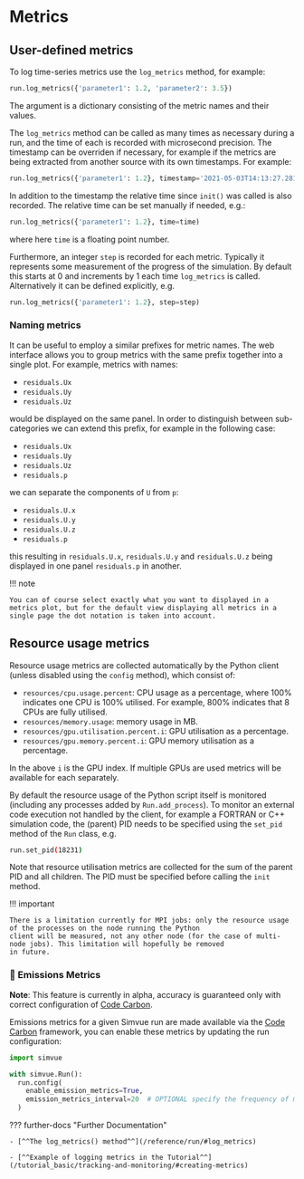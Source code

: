 # Metrics

## User-defined metrics

To log time-series metrics use the `log_metrics` method, for example:
``` py
run.log_metrics({'parameter1': 1.2, 'parameter2': 3.5})
```
The argument is a dictionary consisting of the metric names and their values.

The `log_metrics` method can be called as many times as necessary during a run, and the time of each is recorded with microsecond precision. The
timestamp can be overriden if necessary, for example if the metrics are being extracted from another source with its own timestamps. For example:
```  py
run.log_metrics({'parameter1': 1.2}, timestamp='2021-05-03T14:13:27.281920')
```
In addition to the timestamp the relative time since `init()` was called is also recorded. The relative time can be set manually if needed, e.g.:
```  py
run.log_metrics({'parameter1': 1.2}, time=time)
```
where here `time` is a floating point number.

Furthermore, an integer `step` is recorded for each metric. Typically it represents some measurement of the progress of the simulation.
By default this starts at 0 and increments by 1 each time `log_metrics` is called.
Alternatively it can be defined explicitly, e.g.
```  py
run.log_metrics({'parameter1': 1.2}, step=step)
```

### Naming metrics
It can be useful to employ a similar prefixes for metric names. The web interface allows you to group metrics with the same prefix together into a single plot. For example, metrics with names:

* `residuals.Ux`
* `residuals.Uy`
* `residuals.Uz`

would be displayed on the same panel. In order to distinguish between sub-categories we can extend this prefix, for example in the following case:

* `residuals.Ux`
* `residuals.Uy`
* `residuals.Uz`
* `residuals.p`

we can separate the components of `U` from `p`:

* `residuals.U.x`
* `residuals.U.y`
* `residuals.U.z`
* `residuals.p`

this resulting in `residuals.U.x`, `residuals.U.y` and `residuals.U.z` being displayed in one panel  `residuals.p` in another.

!!! note

    You can of course select exactly what you want to displayed in a metrics plot, but for the default view displaying all metrics in a single page the dot notation is taken into account.

## Resource usage metrics

Resource usage metrics are collected automatically by the Python client (unless disabled using the `config` method), which consist of:

* `resources/cpu.usage.percent`: CPU usage as a percentage, where 100% indicates one CPU is 100% utilised. For example, 800% indicates
that 8 CPUs are fully utilised.
* `resources/memory.usage`: memory usage in MB.
* `resources/gpu.utilisation.percent.i`: GPU utilisation as a percentage.
* `resources/gpu.memory.percent.i`: GPU memory utilisation as a percentage.

In the above `i` is the GPU index. If multiple GPUs are used metrics will be available for each separately.

By default the resource usage of the Python script itself is monitored (including any processes added by `Run.add_process`). To monitor an external code execution not handled by the client, for example a FORTRAN or C++
simulation code, the (parent) PID needs to be specified using the `set_pid` method of the `Run` class, e.g.
```sh
run.set_pid(18231)
```
Note that resource utilisation metrics are collected for the sum of the parent PID and all children. The PID must be specified before
calling the `init` method.

!!! important

    There is a limitation currently for MPI jobs: only the resource usage of the processes on the node running the Python 
    client will be measured, not any other node (for the case of multi-node jobs). This limitation will hopefully be removed
    in future.

### 🧪 Emissions Metrics

**Note**: This feature is currently in alpha, accuracy is guaranteed only with correct configuration of [Code Carbon](https://codecarbon.io/).

Emissions metrics for a given Simvue run are made available via the [Code Carbon](https://codecarbon.io/) framework, you can enable these metrics by updating the run configuration:

```python
import simvue

with simvue.Run():
  run.config(
    enable_emission_metrics=True,
    emission_metrics_interval=20  # OPTIONAL specify the frequency of metric collection, default is 60s
  )
```


??? further-docs "Further Documentation"

    - [^^The log_metrics() method^^](/reference/run/#log_metrics)
    
    - [^^Example of logging metrics in the Tutorial^^](/tutorial_basic/tracking-and-monitoring/#creating-metrics)
